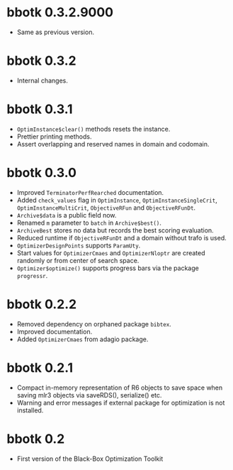 # bbotk 0.3.2.9000

- Same as previous version.


# bbotk 0.3.2

* Internal changes.

# bbotk 0.3.1

* `OptimInstance$clear()` methods resets the instance.
* Prettier printing methods.
* Assert overlapping and reserved names in domain and codomain.

# bbotk 0.3.0

* Improved `TerminatorPerfRearched` documentation.
* Added `check_values` flag in `OptimInstance`, `OptimInstanceSingleCrit`, 
  `OptimInstanceMultiCrit`, `ObjectiveRFun` and `ObjectiveRFunDt`.
* `Archive$data` is a public field now.
* Renamed `m` parameter to `batch` in `Archive$best()`.
* `ArchiveBest` stores no data but records the best scoring evaluation.
* Reduced runtime if `ObjectiveRFunDt` and a domain without trafo is used.
* `OptimizerDesignPoints` supports `ParamUty`.
* Start values for `OptimizerCmaes` and `OptimizerNloptr` are created randomly
  or from center of search space.
* `Optimizer$optimize()` supports progress bars via the package `progressr`.

# bbotk 0.2.2

* Removed dependency on orphaned package `bibtex`.
* Improved documentation.
* Added `OptimizerCmaes` from adagio package.

# bbotk 0.2.1

* Compact in-memory representation of R6 objects to save space when
  saving mlr3 objects via saveRDS(), serialize() etc.
* Warning and error messages if external package for optimization is
  not installed.

# bbotk 0.2

* First version of the Black-Box Optimization Toolkit

